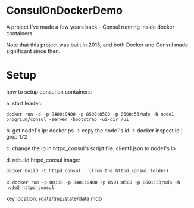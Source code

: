 # ConsulOnDockerDemo
A project I've made a few years back - Consul running inside docker containers.

Note that this project was built in 2015, and both Docker and Consul made significant since then.

# Setup
how to setup consul on containers:

a. start leader: 
```
docker run -d -p 8400:8400 -p 8500:8500 -p 8600:53/udp -h node1 progrium/consul -server -bootstrap -ui-dir /ui
```

b. get node1's ip: docker ps -> copy the node1's id -> docker inspect id | grep 172

c. change the ip in httpd_consul's script file, client1.json to node1's ip

d. rebuild httpd_consul image: 
```
docker build -t httpd_consul . (from the httpd_consul folder)
```

e. ```docker run -p 80:80 -p 8401:8400 -p 8501:8500 -p 8601:53/udp -h node2 httpd_consul```


key location: /data/tmp/state<number>/data.mdb
